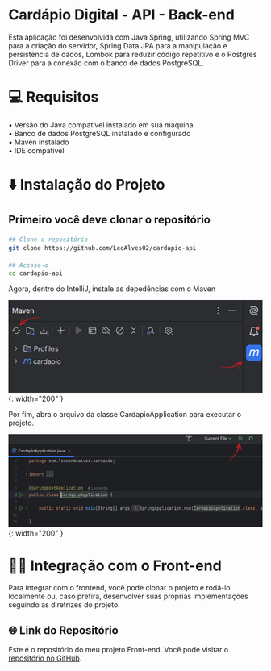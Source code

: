 # Cardápio Digital - API - Back-end

Esta aplicação foi desenvolvida com Java Spring, utilizando Spring MVC para a criação do servidor, Spring Data JPA para a manipulação e persistência de dados, Lombok para reduzir código repetitivo e o Postgres Driver para a conexão com o banco de dados PostgreSQL.

# 💻 Requisitos
• Versão do Java compatível instalado em sua máquina  
• Banco de dados PostgreSQL instalado e configurado  
• Maven instalado  
• IDE compatível  

# ⬇️ Instalação do Projeto
## Primeiro você deve clonar o repositório

```bash
## Clone o repositório
git clone https://github.com/LeoAlves02/cardapio-api

## Acesse-o
cd cardapio-api
```
 Agora, dentro do IntelliJ, instale as depedências com o Maven  

![Instalar dependências do Maven](./.github/1.png){: width="200" } 

 Por fim, abra o arquivo da classe CardapioApplication para executar o projeto.
  
![Instalar dependências do Maven](./.github/2.png){: width="200" } 

# 👩‍💻 Integração com o Front-end
Para integrar com o frontend, você pode clonar o projeto e rodá-lo localmente ou, caso prefira, desenvolver suas próprias implementações seguindo as diretrizes do projeto.

## 🌐 Link do Repositório 

Este é o repositório do meu projeto Front-end. Você pode visitar o [repositório no GitHub](https://github.com/LeoAlves02/cardapio-frontend).
